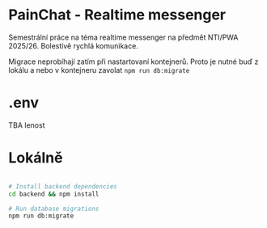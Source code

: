 # PainChat - Realtime messenger
Semestrální práce na téma realtime messenger na předmět NTI/PWA 2025/26. Bolestivě rychlá komunikace.


Migrace neprobíhají zatím při nastartovaní kontejnerů. Proto je nutné buď z lokálu a nebo v kontejneru zavolat `npm run db:migrate`

# .env
TBA lenost

# Lokálně
```bash

# Install backend dependencies
cd backend && npm install

# Run database migrations
npm run db:migrate

```
